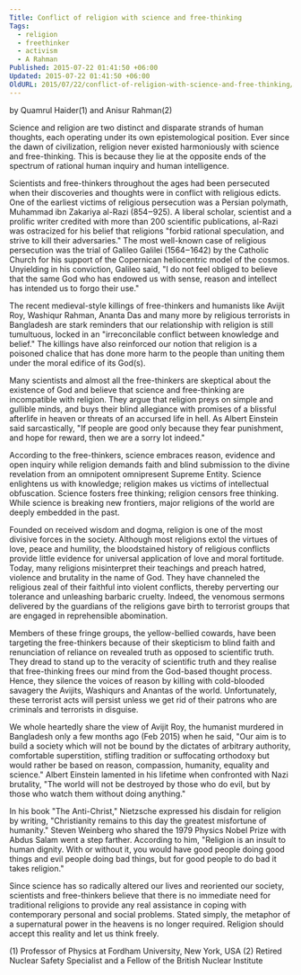 ```yaml
---
Title: Conflict of religion with science and free-thinking
Tags:
  - religion
  - freethinker
  - activism
  - A Rahman
Published: 2015-07-22 01:41:50 +06:00
Updated: 2015-07-22 01:41:50 +06:00
OldURL: 2015/07/22/conflict-of-religion-with-science-and-free-thinking/
---
```


by Quamrul Haider(1) and Anisur Rahman(2)


Science and religion are two distinct and disparate strands of human thoughts, each operating under its own epistemological position. Ever since the dawn of civilization, religion never existed harmoniously with science and free-thinking. This is because they lie at the opposite ends of the spectrum of rational human inquiry and human intelligence. 

Scientists and free-thinkers throughout the ages had been persecuted when their discoveries and thoughts were in conflict with religious edicts. One of the earliest victims of religious persecution was a Persian polymath, Muhammad ibn Zakariya al-Razi (854‒925). A liberal scholar, scientist and a prolific writer credited with more than 200 scientific publications, al-Razi was ostracized for his belief that religions "forbid rational speculation, and strive to kill their adversaries." The most well-known case of religious persecution was the trial of Galileo Galilei (1564‒1642) by the Catholic Church for his support of the Copernican heliocentric model of the cosmos. Unyielding in his conviction, Galileo said, "I do not feel obliged to believe that the same God who has endowed us with sense, reason and intellect has intended us to forgo their use." 

The recent medieval-style killings of free-thinkers and humanists like Avijit Roy, Washiqur Rahman, Ananta Das and many more by religious terrorists in Bangladesh are stark reminders that our relationship with religion is still tumultuous, locked in an "irreconcilable conflict between knowledge and belief." The killings have also reinforced our notion that religion is a poisoned chalice that has done more harm to the people than uniting them under the moral edifice of its God(s). 

Many scientists and almost all the free-thinkers are skeptical about the existence of God and believe that science and free-thinking are incompatible with religion. They argue that religion preys on simple and gullible minds, and buys their blind allegiance with promises of a blissful afterlife in heaven or threats of an accursed life in hell. As Albert Einstein said sarcastically, "If people are good only because they fear punishment, and hope for reward, then we are a sorry lot indeed."

According to the free-thinkers, science embraces reason, evidence and open inquiry while religion demands faith and blind submission to the divine revelation from an omnipotent omnipresent Supreme Entity. Science enlightens us with knowledge; religion makes us victims of intellectual obfuscation.  Science fosters free thinking; religion censors free thinking. While science is breaking new frontiers, major religions of the world are deeply embedded in the past. 

Founded on received wisdom and dogma, religion is one of the most divisive forces in the society. Although most religions extol the virtues of love, peace and humility, the bloodstained history of religious conflicts provide little evidence for universal application of love and moral fortitude. 
Today, many religions misinterpret their teachings and preach hatred, violence and brutality in the name of God. They have channeled the religious zeal of their faithful into violent conflicts, thereby perverting our tolerance and unleashing barbaric cruelty. Indeed, the venomous sermons delivered by the guardians of the religions gave birth to terrorist groups that are engaged in reprehensible abomination. 

Members of these fringe groups, the yellow-bellied cowards, have been targeting the free-thinkers because of their skepticism to blind faith and renunciation of reliance on revealed truth as opposed to scientific truth. They dread to stand up to the veracity of scientific truth and they realise that free-thinking frees our mind from the God-based thought process. Hence, they silence the voices of reason by killing with cold-blooded savagery the Avijits, Washiqurs and Anantas of the world. Unfortunately, these terrorist acts will persist unless we get rid of their patrons who are criminals and terrorists in disguise. 

We whole heartedly share the view of Avijit Roy, the humanist murdered in Bangladesh only a few months ago (Feb 2015) when he said, "Our aim is to build a society which will not be bound by the dictates of arbitrary authority, comfortable superstition, stifling tradition or suffocating orthodoxy but would rather be based on reason, compassion, humanity, equality and science." Albert Einstein lamented in his lifetime when confronted with Nazi brutality, "The world will not be destroyed by those who do evil, but by those who watch them without doing anything."

In his book "The Anti-Christ," Nietzsche expressed his disdain for religion by writing, "Christianity remains to this day the greatest misfortune of humanity." Steven Weinberg who shared the 1979 Physics Nobel Prize with Abdus Salam went a step farther. According to him, "Religion is an insult to human dignity. With or without it, you would have good people doing good things and evil people doing bad things, but for good people to do bad it takes religion." 

Since science has so radically altered our lives and reoriented our society, scientists and free-thinkers believe that there is no immediate need for traditional religions to provide any real assistance in coping with contemporary personal and social problems. Stated simply, the metaphor of a supernatural power in the heavens is no longer required. Religion should accept this reality and let us think freely. 


(1)	Professor of Physics at Fordham University, New York, USA
(2)	Retired Nuclear Safety Specialist and a Fellow of the British Nuclear Institute

